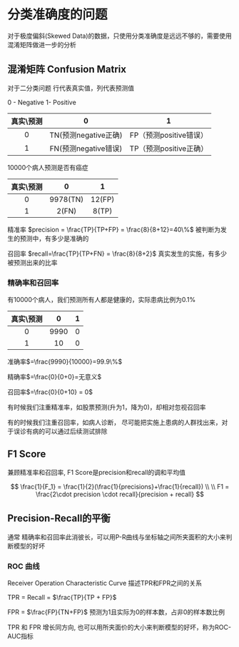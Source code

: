 # 分类准确度的问题

对于极度偏斜(Skewed Data)的数据，只使用分类准确度是远远不够的，需要使用混淆矩阵做进一步的分析

## 混淆矩阵 Confusion Matrix

对于二分类问题
行代表真实值，列代表预测值

0 - Negative   1- Positive

| 真实\预测 | 0| 1|
|:-----:|:-----:|:-----:|
|0 | TN(预测negative正确) | FP（预测positive错误） |
|1 | FN(预测negative错误) | TP（预测positive正确）|


10000个病人预测是否有癌症

| 真实\预测 | 0| 1|
|:-----:|:-----:|:-----:|
|0 | 9978(TN) | 12(FP) |
|1 | 2(FN) | 8(TP)|

精准率
$precision = \frac{TP}{TP+FP} = \frac{8}{8+12}=40\%$ 被判断为发生的预测中，有多少是准确的

召回率
$recall=\frac{TP}{TP+FN} = \frac{8}{8+2}$ 真实发生的实施，有多少被预测出来的比率

### 精确率和召回率

有10000个病人，我们预测所有人都是健康的，实际患病比例为0.1%

| 真实\预测 | 0| 1|
|:-----:|:-----:|:-----:|
|0 | 9990 | 0 |
|1 | 10 | 0|

准确率$=\frac{9990}{10000}=99.9\%$

精确率$=\frac{0}{0+0}=无意义$

召回率$=\frac{0}{0+10} = 0$

有时候我们注重精准率，如股票预测(升为1，降为0)，却相对忽视召回率

有的时候我们注重召回率，如病人诊断， 尽可能把实施上患病的人群找出来，对于误诊有病的可以通过后续测试排除

## F1 Score

兼顾精准率和召回率, F1 Score是precision和recall的调和平均值

$$
\frac{1}{F_1} = \frac{1}{2}(\frac{1}{precisions}+\frac{1}{recall}) \\  \\
F1 = \frac{2\cdot precision \cdot recall}{precision + recall}
$$

## Precision-Recall的平衡

通常 精确率和召回率此消彼长，可以用P-R曲线与坐标轴之间所夹面积的大小来判断模型的好坏

### ROC 曲线

Receiver Operation Characteristic Curve 描述TPR和FPR之间的关系

TPR = Recall = $\frac{TP}{TP + FP}$

FPR = $\frac{FP}{TN+FP}$ 预测为1且实际为0的样本数，占非0的样本数比例

TPR 和 FPR 增长同方向, 也可以用所夹面价的大小来判断模型的好坏，称为ROC-AUC指标